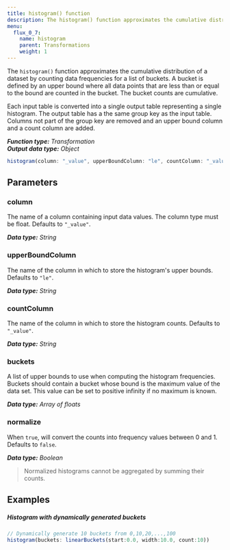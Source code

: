 ```yaml
---
title: histogram() function
description: The histogram() function approximates the cumulative distribution of a dataset by counting data frequencies for a list of buckets.
menu:
  flux_0_7:
    name: histogram
    parent: Transformations
    weight: 1
---
```


The `histogram()` function approximates the cumulative distribution of a dataset by counting data frequencies for a list of buckets.
A bucket is defined by an upper bound where all data points that are less than or equal to the bound are counted in the bucket.
The bucket counts are cumulative.

Each input table is converted into a single output table representing a single histogram.
The output table has a the same group key as the input table.
Columns not part of the group key are removed and an upper bound column and a count column are added.

_**Function type:** Transformation_  
_**Output data type:** Object_

```js
histogram(column: "_value", upperBoundColumn: "le", countColumn: "_value", buckets: [50.0, 75.0, 90.0], normalize: false)
```

## Parameters

### column
The name of a column containing input data values.
The column type must be float.
Defaults to `"_value"`.

_**Data type:** String_

### upperBoundColumn
The name of the column in which to store the histogram's upper bounds.
Defaults to `"le"`.

_**Data type:** String_

### countColumn
The name of the column in which to store the histogram counts.
Defaults to `"_value"`.

_**Data type:** String_

### buckets
A list of upper bounds to use when computing the histogram frequencies.
Buckets should contain a bucket whose bound is the maximum value of the data set.
This value can be set to positive infinity if no maximum is known.

_**Data type:** Array of floats_

### normalize
When `true`, will convert the counts into frequency values between 0 and 1.
Defaults to `false`.

_**Data type:** Boolean_

> Normalized histograms cannot be aggregated by summing their counts.

## Examples

##### Histogram with dynamically generated buckets
```js
// Dynamically generate 10 buckets from 0,10,20,...,100
histogram(buckets: linearBuckets(start:0.0, width:10.0, count:10))
```
